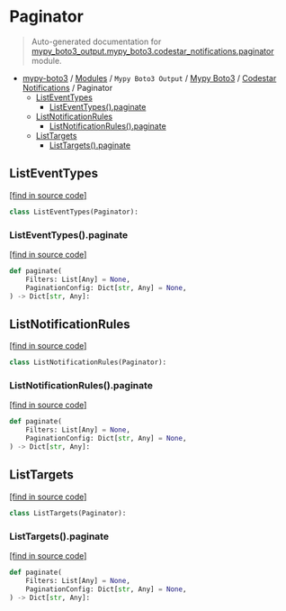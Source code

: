 # Paginator

> Auto-generated documentation for [mypy_boto3_output.mypy_boto3.codestar_notifications.paginator](https://github.com/vemel/mypy_boto3/blob/master/mypy_boto3_output/mypy_boto3/codestar_notifications/paginator.py) module.

- [mypy-boto3](../../../README.md#mypy_boto3) / [Modules](../../../MODULES.md#mypy-boto3-modules) / `Mypy Boto3 Output` / [Mypy Boto3](../index.md#mypy-boto3) / [Codestar Notifications](index.md#codestar-notifications) / Paginator
    - [ListEventTypes](#listeventtypes)
        - [ListEventTypes().paginate](#listeventtypespaginate)
    - [ListNotificationRules](#listnotificationrules)
        - [ListNotificationRules().paginate](#listnotificationrulespaginate)
    - [ListTargets](#listtargets)
        - [ListTargets().paginate](#listtargetspaginate)

## ListEventTypes

[[find in source code]](https://github.com/vemel/mypy_boto3/blob/master/mypy_boto3_output/mypy_boto3/codestar_notifications/paginator.py#L10)

```python
class ListEventTypes(Paginator):
```

### ListEventTypes().paginate

[[find in source code]](https://github.com/vemel/mypy_boto3/blob/master/mypy_boto3_output/mypy_boto3/codestar_notifications/paginator.py#L13)

```python
def paginate(
    Filters: List[Any] = None,
    PaginationConfig: Dict[str, Any] = None,
) -> Dict[str, Any]:
```

## ListNotificationRules

[[find in source code]](https://github.com/vemel/mypy_boto3/blob/master/mypy_boto3_output/mypy_boto3/codestar_notifications/paginator.py#L19)

```python
class ListNotificationRules(Paginator):
```

### ListNotificationRules().paginate

[[find in source code]](https://github.com/vemel/mypy_boto3/blob/master/mypy_boto3_output/mypy_boto3/codestar_notifications/paginator.py#L22)

```python
def paginate(
    Filters: List[Any] = None,
    PaginationConfig: Dict[str, Any] = None,
) -> Dict[str, Any]:
```

## ListTargets

[[find in source code]](https://github.com/vemel/mypy_boto3/blob/master/mypy_boto3_output/mypy_boto3/codestar_notifications/paginator.py#L28)

```python
class ListTargets(Paginator):
```

### ListTargets().paginate

[[find in source code]](https://github.com/vemel/mypy_boto3/blob/master/mypy_boto3_output/mypy_boto3/codestar_notifications/paginator.py#L31)

```python
def paginate(
    Filters: List[Any] = None,
    PaginationConfig: Dict[str, Any] = None,
) -> Dict[str, Any]:
```

